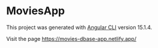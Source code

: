 # MoviesApp

This project was generated with [Angular CLI](https://github.com/angular/angular-cli) version 15.1.4.

Visit the page https://movies-dbase-app.netlify.app/

